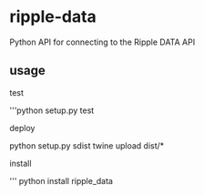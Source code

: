 # ripple-data
Python API for connecting to the Ripple DATA API

## usage

test

'''python setup.py test


deploy

python setup.py sdist
twine upload dist/*


install

''' python install ripple_data
